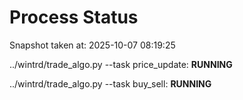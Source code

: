 # Process Status

Snapshot taken at: 2025-10-07 08:19:25

../wintrd/trade_algo.py --task price_update: **RUNNING**

../wintrd/trade_algo.py --task buy_sell: **RUNNING**

